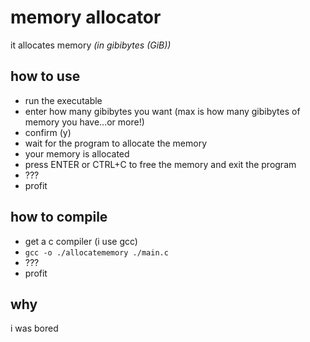 # memory allocator

it allocates memory *(in gibibytes (GiB))*

## how to use

- run the executable
- enter how many gibibytes you want (max is how many gibibytes of memory you have...or more!)
- confirm (y)
- wait for the program to allocate the memory
- your memory is allocated
- press ENTER or CTRL+C to free the memory and exit the program
- ???
- profit

## how to compile

- get a c compiler (i use gcc)
- `gcc -o ./allocatememory ./main.c`
- ???
- profit

## why

i was bored
